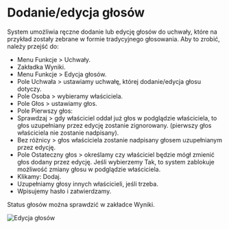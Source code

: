 # Dodanie/edycja głosów

System umożliwia ręczne dodanie lub edycję głosów do uchwały, które na przykład zostały zebrane w formie tradycyjnego głosowania. Aby to zrobić, należy przejść do:

- Menu Funkcje > Uchwały.
- Zakładka Wyniki.
- Menu Funkcje > Edycja głosów.
- Pole Uchwała > ustawiamy uchwałę, której dodanie/edycja głosu dotyczy.
- Pole Osoba > wybieramy właściciela.
- Pole Głos > ustawiamy głos.
- Pole Pierwszy głos:
- Sprawdzaj > gdy właściciel oddał już głos w podglądzie właściciela, to głos uzupełniany przez edycję zostanie zignorowany. (pierwszy głos właściciela nie zostanie nadpisany).
- Bez różnicy > głos właściciela zostanie nadpisany głosem uzupełnianym przez edycję.
- Pole Ostateczny głos > określamy czy właściciel będzie mógł zmienić głos dodany przez edycję. Jeśli wybierzemy Tak, to system zablokuje możliwość zmiany głosu w podglądzie właściciela.
- Klikamy: Dodaj.
- Uzupełniamy głosy innych właścicieli, jeśli trzeba.
- Wpisujemy hasło i zatwierdzamy.

Status głosów można sprawdzić w zakładce Wyniki.

![Edycja głosów](dodanieedycjaglosow.gif)
